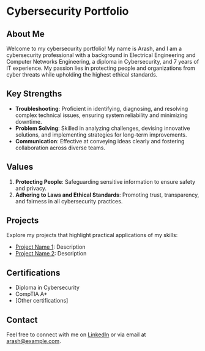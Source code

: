 # Cybersecurity Portfolio

## About Me
Welcome to my cybersecurity portfolio! My name is Arash, and I am a cybersecurity professional with a background in Electrical Engineering and Computer Networks Engineering, a diploma in Cybersecurity, and 7 years of IT experience. My passion lies in protecting people and organizations from cyber threats while upholding the highest ethical standards.

## Key Strengths
- **Troubleshooting**: Proficient in identifying, diagnosing, and resolving complex technical issues, ensuring system reliability and minimizing downtime.
- **Problem Solving**: Skilled in analyzing challenges, devising innovative solutions, and implementing strategies for long-term improvements.
- **Communication**: Effective at conveying ideas clearly and fostering collaboration across diverse teams.

## Values
1. **Protecting People**: Safeguarding sensitive information to ensure safety and privacy.
2. **Adhering to Laws and Ethical Standards**: Promoting trust, transparency, and fairness in all cybersecurity practices.

## Projects
Explore my projects that highlight practical applications of my skills:
- [Project Name 1](link-to-project): Description
- [Project Name 2](link-to-project): Description

## Certifications
- Diploma in Cybersecurity
- CompTIA A+
- [Other certifications]

## Contact
Feel free to connect with me on [LinkedIn](#) or via email at arash@example.com.
